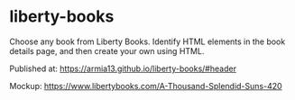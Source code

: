 # liberty-books
Choose any book from Liberty Books. Identify HTML elements in the book details page, and then create your own using HTML.

Published at: https://armia13.github.io/liberty-books/#header

Mockup: https://www.libertybooks.com/A-Thousand-Splendid-Suns-420

